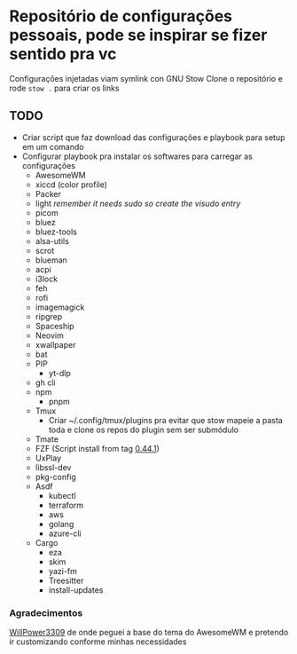 # Repositório de configurações pessoais, pode se inspirar se fizer sentido pra vc

Configurações injetadas viam symlink con GNU Stow
Clone o repositório e rode `stow .` para criar os links

## TODO

- Criar script que faz download das configurações e playbook para setup em um comando
- Configurar playbook pra instalar os softwares para carregar as configurações
  - AwesomeWM
  - xiccd (color profile)
  - Packer
  - light _remember it needs sudo so create the visudo entry_
  - picom
  - bluez
  - bluez-tools
  - alsa-utils
  - scrot
  - blueman
  - acpi
  - i3lock
  - feh
  - rofi
  - imagemagick
  - ripgrep
  - Spaceship
  - Neovim
  - xwallpaper
  - bat
  - PIP
    - yt-dlp
  - gh cli
  - npm
    - pnpm
  - Tmux
    - Criar ~/.config/tmux/plugins pra evitar que stow mapeie a pasta toda
      e clone os repos do plugin sem ser submódulo
  - Tmate
  - FZF \(Script install from tag [0.44.1](https://raw.githubusercontent.com/junegunn/fzf/0.44.1/install)\)
  - UxPlay
  - libssl-dev
  - pkg-config
  - Asdf
    - kubectl
    - terraform
    - aws
    - golang
    - azure-cli
  - Cargo
    - eza
    - skim
    - yazi-fm
    - Treesitter
    - install-updates

### Agradecimentos

[WillPower3309](https://github.com/WillPower3309/awesome-dotfiles) de onde
peguei a base do tema do AwesomeWM e pretendo ir customizando conforme minhas
necessidades
